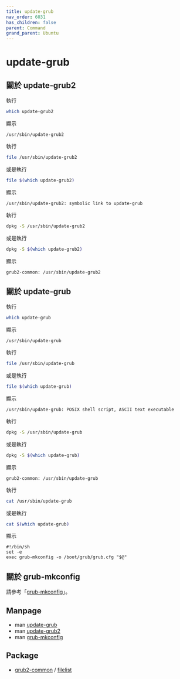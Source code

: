 ```yaml
---
title: update-grub
nav_order: 6031
has_children: false
parent: Command
grand_parent: Ubuntu
---
```


# update-grub

## 關於 update-grub2

執行

``` sh
which update-grub2
```

顯示

```
/usr/sbin/update-grub2
```

執行

``` sh
file /usr/sbin/update-grub2
```

或是執行

``` sh
file $(which update-grub2)
```

顯示

```
/usr/sbin/update-grub2: symbolic link to update-grub
```

執行

``` sh
dpkg -S /usr/sbin/update-grub2
```

或是執行

``` sh
dpkg -S $(which update-grub2)
```

顯示

```
grub2-common: /usr/sbin/update-grub2
```

## 關於 update-grub


執行

``` sh
which update-grub
```

顯示

```
/usr/sbin/update-grub
```

執行

``` sh
file /usr/sbin/update-grub
```

或是執行

``` sh
file $(which update-grub)
```

顯示

```
/usr/sbin/update-grub: POSIX shell script, ASCII text executable
```

執行

``` sh
dpkg -S /usr/sbin/update-grub
```

或是執行

``` sh
dpkg -S $(which update-grub)
```

顯示

```
grub2-common: /usr/sbin/update-grub
```

執行

``` sh
cat /usr/sbin/update-grub
```

或是執行

``` sh
cat $(which update-grub)
```

顯示

```
#!/bin/sh
set -e
exec grub-mkconfig -o /boot/grub/grub.cfg "$@"
```

## 關於 grub-mkconfig

請參考「[grub-mkconfig](grub-mkconfig)」。


## Manpage

* man [update-grub](http://manpages.ubuntu.com/manpages/focal/en/man8/update-grub.8.html)
* man [update-grub2](http://manpages.ubuntu.com/manpages/focal/en/man8/update-grub2.8.html)
* man [grub-mkconfig](http://manpages.ubuntu.com/manpages/focal/en/man8/grub-mkconfig.8.html)

## Package

* [grub2-common](https://packages.ubuntu.com/focal/grub2-common) / [filelist](https://packages.ubuntu.com/focal/amd64/grub2-common/filelist)
